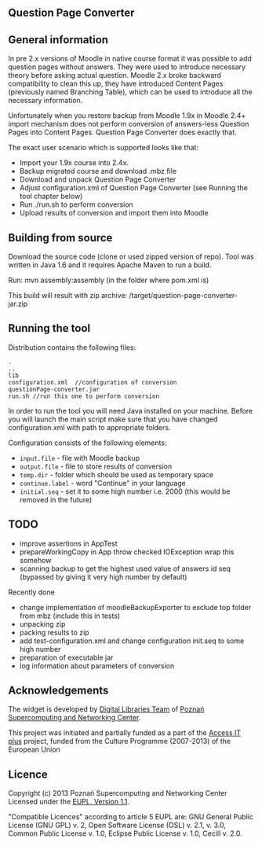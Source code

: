 ## Question Page Converter 

## General information

In pre 2.x versions of Moodle in native course format it was possible to add question pages without answers. 
They were used to introduce necessary theory before asking actual question. Moodle 2.x broke backward 
compatibility to clean this up, they have introduced Content Pages (previously named Branching Table), 
which can be used to introduce all the necessary information.  

Unfortunately when you restore backup from Moodle 1.9x in Moodle 2.4+ import mechanism does not perform 
conversion of answers-less Question Pages into Content Pages. Question Page Converter does exactly that.

The exact user scenario which is supported looks like that:
* Import your 1.9x course into 2.4x. 
* Backup migrated course and download .mbz file
* Download and unpack Question Page Converter
* Adjust configuration.xml of Question Page Converter (see Running the tool chapter below)
* Run ./run.sh to perform conversion
* Upload results of conversion and import them into Moodle

## Building from source

Download the source code (clone or used zipped version of repo). 
Tool was written in Java 1.6 and it requires Apache Maven to run a build.

Run: mvn assembly:assembly (in the folder where pom.xml is)

This build will result with zip archive: /target/question-page-converter-jar.zip

## Running the tool

Distribution contains the following files:
```
.
..
lib 
configuration.xml  //configuration of conversion
questionPage-converter.jar 
run.sh //run this one to perform conversion
```
In order to run the tool you will need Java installed on your machine. 
Before you will launch the main script make sure that you have changed configuration.xml 
with path to appropriate folders.

Configuration consists of the following elements:
* `input.file` - file with Moodle backup 
* `output.file` - file to store results of conversion
* `temp.dir` - folder which should be used as temporary space
* `continue.label` - word "Continue" in your language
* `initial.seq` - set it to some high number i.e. 2000 (this would be removed in the future)

## TODO

* improve assertions in AppTest
* prepareWorkingCopy in App throw checked IOException wrap this somehow
* scanning backup to get the highest used value of answers id seq (bypassed by giving it very high number by default)

Recently done
* change implementation of moodleBackupExporter to exclude top folder from mbz (include this in tests)
* unpacking zip
* packing results to zip
* add test-configuration.xml and change configuration init.seq to some high number
* preparation of executable jar
* log information about parameters of conversion

## Acknowledgements
The widget is developed by [Digital Libraries Team](http://dl.psnc.pl/) of 
[Poznań Supercomputing and Networking Center](http://www.man.poznan.pl/).

This project was initiated and partially funded as a part of the 
[Access IT plus](http://accessitplus.eu) project, funded from the Culture Programme 
(2007-2013) of the European Union

## Licence
Copyright (c) 2013 Poznań Supercomputing and Networking Center  
Licensed under the [EUPL, Version 1.1](https://joinup.ec.europa.eu/software/page/eupl/licence-eupl). 

"Compatible Licences" according to article 5 EUPL are: GNU General Public License (GNU GPL) v. 2, Open Software License (OSL) v. 2.1, v. 3.0, Common Public License v. 1.0, Eclipse Public License v. 1.0, Cecill v. 2.0.
